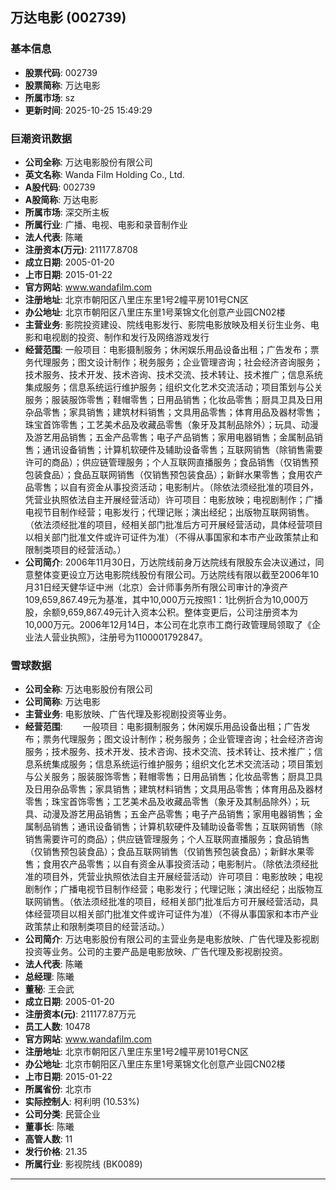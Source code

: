 ## 万达电影 (002739)

### 基本信息

- **股票代码**: 002739
- **股票简称**: 万达电影
- **所属市场**: sz
- **更新时间**: 2025-10-25 15:49:29

### 巨潮资讯数据

- **公司全称**: 万达电影股份有限公司
- **英文名称**: Wanda Film Holding Co., Ltd.
- **A股代码**: 002739
- **A股简称**: 万达电影
- **所属市场**: 深交所主板
- **所属行业**: 广播、电视、电影和录音制作业
- **法人代表**: 陈曦
- **注册资本(万元)**: 211177.8708
- **成立日期**: 2005-01-20
- **上市日期**: 2015-01-22
- **官方网站**: www.wandafilm.com
- **注册地址**: 北京市朝阳区八里庄东里1号2幢平房101号CN区
- **办公地址**: 北京市朝阳区八里庄东里1号莱锦文化创意产业园CN02楼
- **主营业务**: 影院投资建设、院线电影发行、影院电影放映及相关衍生业务、电影和电视剧的投资、制作和发行及网络游戏发行
- **经营范围**: 一般项目：电影摄制服务；休闲娱乐用品设备出租；广告发布；票务代理服务；图文设计制作；税务服务；企业管理咨询；社会经济咨询服务；技术服务、技术开发、技术咨询、技术交流、技术转让、技术推广；信息系统集成服务；信息系统运行维护服务；组织文化艺术交流活动；项目策划与公关服务；服装服饰零售；鞋帽零售；日用品销售；化妆品零售；厨具卫具及日用杂品零售；家具销售；建筑材料销售；文具用品零售；体育用品及器材零售；珠宝首饰零售；工艺美术品及收藏品零售（象牙及其制品除外）；玩具、动漫及游艺用品销售；五金产品零售；电子产品销售；家用电器销售；金属制品销售；通讯设备销售；计算机软硬件及辅助设备零售；互联网销售（除销售需要许可的商品）；供应链管理服务；个人互联网直播服务；食品销售（仅销售预包装食品）；食品互联网销售（仅销售预包装食品）；新鲜水果零售；食用农产品零售；以自有资金从事投资活动；电影制片。（除依法须经批准的项目外，凭营业执照依法自主开展经营活动）许可项目：电影放映；电视剧制作；广播电视节目制作经营；电影发行；代理记账；演出经纪；出版物互联网销售。（依法须经批准的项目，经相关部门批准后方可开展经营活动，具体经营项目以相关部门批准文件或许可证件为准）（不得从事国家和本市产业政策禁止和限制类项目的经营活动。）
- **公司简介**: 2006年11月30日，万达院线前身万达院线有限股东会决议通过，同意整体变更设立万达电影院线股份有限公司。万达院线有限以截至2006年10月31日经天健华证中洲（北京）会计师事务所有限公司审计的净资产109,659,867.49元为基准，其中10,000万元按照1：1比例折合为10,000万股，余额9,659,867.49元计入资本公积。整体变更后，公司注册资本为10,000万元。2006年12月14日，本公司在北京市工商行政管理局领取了《企业法人营业执照》，注册号为1100001792847。

### 雪球数据

- **公司全称**: 万达电影股份有限公司
- **公司简称**: 万达电影
- **主营业务**: 电影放映、广告代理及影视剧投资等业务。
- **经营范围**: 　　一般项目：电影摄制服务；休闲娱乐用品设备出租；广告发布；票务代理服务；图文设计制作；税务服务；企业管理咨询；社会经济咨询服务；技术服务、技术开发、技术咨询、技术交流、技术转让、技术推广；信息系统集成服务；信息系统运行维护服务；组织文化艺术交流活动；项目策划与公关服务；服装服饰零售；鞋帽零售；日用品销售；化妆品零售；厨具卫具及日用杂品零售；家具销售；建筑材料销售；文具用品零售；体育用品及器材零售；珠宝首饰零售；工艺美术品及收藏品零售（象牙及其制品除外）；玩具、动漫及游艺用品销售；五金产品零售；电子产品销售；家用电器销售；金属制品销售；通讯设备销售；计算机软硬件及辅助设备零售；互联网销售（除销售需要许可的商品）；供应链管理服务；个人互联网直播服务；食品销售（仅销售预包装食品）；食品互联网销售（仅销售预包装食品）；新鲜水果零售；食用农产品零售；以自有资金从事投资活动；电影制片。（除依法须经批准的项目外，凭营业执照依法自主开展经营活动）许可项目：电影放映；电视剧制作；广播电视节目制作经营；电影发行；代理记账；演出经纪；出版物互联网销售。（依法须经批准的项目，经相关部门批准后方可开展经营活动，具体经营项目以相关部门批准文件或许可证件为准）（不得从事国家和本市产业政策禁止和限制类项目的经营活动。）
- **公司简介**: 万达电影股份有限公司的主营业务是电影放映、广告代理及影视剧投资等业务。公司的主要产品是电影放映、广告代理及影视剧投资。
- **法人代表**: 陈曦
- **总经理**: 陈曦
- **董秘**: 王会武
- **成立日期**: 2005-01-20
- **注册资本(元)**: 211177.87万元
- **员工人数**: 10478
- **官方网站**: www.wandafilm.com
- **注册地址**: 北京市朝阳区八里庄东里1号2幢平房101号CN区
- **办公地址**: 北京市朝阳区八里庄东里1号莱锦文化创意产业园CN02楼
- **上市日期**: 2015-01-22
- **所属省份**: 北京市
- **实际控制人**: 柯利明 (10.53%)
- **公司分类**: 民营企业
- **董事长**: 陈曦
- **高管人数**: 11
- **发行价格**: 21.35
- **所属行业**: 影视院线 (BK0089)

---